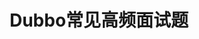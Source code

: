 ---
layout: page

title: Dubbo常见高频面试题
category: distribute
categoryStr: 分布式
tags:
keywords:
description:
---